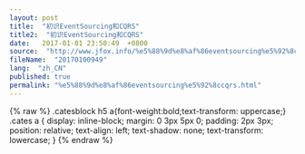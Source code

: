 ```yaml
---
layout: post
title:  "初识EventSourcing和CQRS"
title2:  "初识EventSourcing和CQRS"
date:   2017-01-01 23:50:49  +0800
source:  "http://www.jfox.info/%e5%88%9d%e8%af%86eventsourcing%e5%92%8ccqrs.html"
fileName:  "20170100949"
lang:  "zh_CN"
published: true
permalink: "%e5%88%9d%e8%af%86eventsourcing%e5%92%8ccqrs.html"
---
```

{% raw %}
.catesblock h5 a{font-weight:bold;text-transform: uppercase;}
.cates a {
display: inline-block;
margin: 0 3px 5px 0;
padding: 2px 3px;
position: relative;
text-align: left;
text-shadow: none;
text-transform: lowercase;
}
{% endraw %}